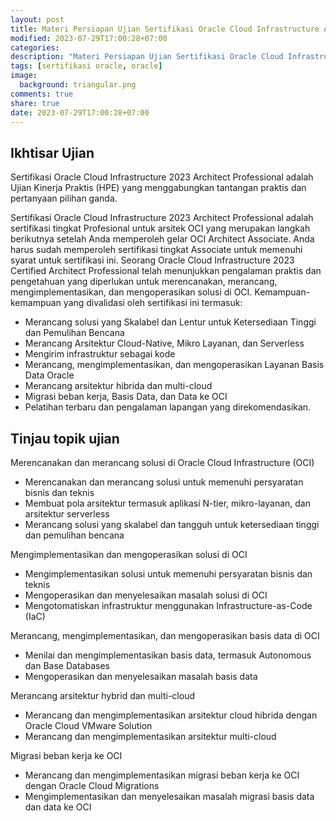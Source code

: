 ```yaml
---
layout: post
title: Materi Persiapan Ujian Sertifikasi Oracle Cloud Infrastructure Architect 2023 Professional (1Z0-997-23)
modified: 2023-07-29T17:00:28+07:00
categories:
description: "Materi Persiapan Ujian Sertifikasi Oracle Cloud Infrastructure Architect 2023 Professional (1Z0-997-23)"
tags: [sertifikasi oracle, oracle]
image:
  background: triangular.png
comments: true
share: true
date: 2023-07-29T17:00:28+07:00
---
```


## Ikhtisar Ujian
Sertifikasi Oracle Cloud Infrastructure 2023 Architect Professional adalah Ujian Kinerja Praktis (HPE) yang menggabungkan tantangan praktis dan pertanyaan pilihan ganda.

Sertifikasi Oracle Cloud Infrastructure 2023 Architect Professional adalah sertifikasi tingkat Profesional untuk arsitek OCI yang merupakan langkah berikutnya setelah Anda memperoleh gelar OCI Architect Associate. Anda harus sudah memperoleh sertifikasi tingkat Associate untuk memenuhi syarat untuk sertifikasi ini. Seorang Oracle Cloud Infrastructure 2023 Certified Architect Professional telah menunjukkan pengalaman praktis dan pengetahuan yang diperlukan untuk merencanakan, merancang, mengimplementasikan, dan mengoperasikan solusi di OCI. Kemampuan-kemampuan yang divalidasi oleh sertifikasi ini termasuk:

- Merancang solusi yang Skalabel dan Lentur untuk Ketersediaan Tinggi dan Pemulihan Bencana
- Merancang Arsitektur Cloud-Native, Mikro Layanan, dan Serverless
- Mengirim infrastruktur sebagai kode
- Merancang, mengimplementasikan, dan mengoperasikan Layanan Basis Data Oracle
- Merancang arsitektur hibrida dan multi-cloud
- Migrasi beban kerja, Basis Data, dan Data ke OCI
- Pelatihan terbaru dan pengalaman lapangan yang direkomendasikan.


## Tinjau topik ujian

Merencanakan dan merancang solusi di Oracle Cloud Infrastructure (OCI)

- Merencanakan dan merancang solusi untuk memenuhi persyaratan bisnis dan teknis
- Membuat pola arsitektur termasuk aplikasi N-tier, mikro-layanan, dan arsitektur serverless
- Merancang solusi yang skalabel dan tangguh untuk ketersediaan tinggi dan pemulihan bencana

Mengimplementasikan dan mengoperasikan solusi di OCI

- Mengimplementasikan solusi untuk memenuhi persyaratan bisnis dan teknis
- Mengoperasikan dan menyelesaikan masalah solusi di OCI
- Mengotomatiskan infrastruktur menggunakan Infrastructure-as-Code (IaC)

Merancang, mengimplementasikan, dan mengoperasikan basis data di OCI

- Menilai dan mengimplementasikan basis data, termasuk Autonomous dan Base
Databases
- Mengoperasikan dan menyelesaikan masalah basis data

Merancang arsitektur hybrid dan multi-cloud

- Merancang dan mengimplementasikan arsitektur cloud hibrida dengan Oracle Cloud VMware Solution
- Merancang dan mengimplementasikan arsitektur multi-cloud

Migrasi beban kerja ke OCI

- Merancang dan mengimplementasikan migrasi beban kerja ke OCI dengan Oracle Cloud Migrations
- Mengimplementasikan dan menyelesaikan masalah migrasi basis data dan data ke OCI